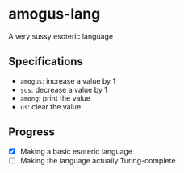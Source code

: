 # amogus-lang
A very sussy esoteric language
## Specifications
* `amogus`: increase a value by 1
* `sus`: decrease a value by 1
* `among`: print the value
* `us`: clear the value
## Progress
* [x] Making a basic esoteric language
* [ ] Making the language actually Turing-complete
